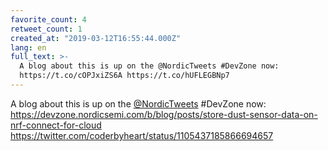 ```yaml
---
favorite_count: 4
retweet_count: 1
created_at: "2019-03-12T16:55:44.000Z"
lang: en
full_text: >-
  A blog about this is up on the @NordicTweets #DevZone now:
  https://t.co/cOPJxiZS6A https://t.co/hUFLEGBNp7
---
```


A blog about this is up on the [@NordicTweets](https://twitter.com/NordicTweets)
#DevZone now:
<https://devzone.nordicsemi.com/b/blog/posts/store-dust-sensor-data-on-nrf-connect-for-cloud>
<https://twitter.com/coderbyheart/status/1105437185866694657>
